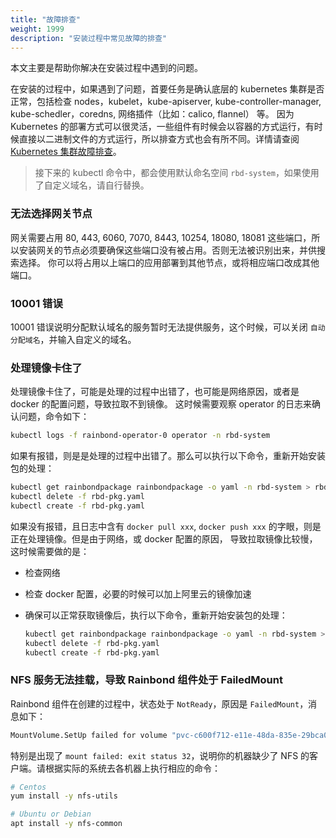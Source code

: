 ```yaml
---
title: "故障排查"
weight: 1999
description: "安装过程中常见故障的排查"
---
```


本文主要是帮助你解决在安装过程中遇到的问题。

在安装的过程中，如果遇到了问题，首要任务是确认底层的 kubernetes 集群是否正常，包括检查 nodes，kubelet，kube-apiserver, kube-controller-manager, kube-schedler，coredns, 网络插件（比如：calico, flannel） 等。
因为 Kubernetes 的部署方式可以很灵活，一些组件有时候会以容器的方式运行，有时候直接以二进制文件的方式运行，所以排查方式也会有所不同。详情请查阅 [Kubernetes 集群故障排查](https://kubernetes.io/docs/tasks/debug-application-cluster/debug-cluster/)。

> 接下来的 kubectl 命令中，都会使用默认命名空间 `rbd-system`，如果使用了自定义域名，请自行替换。

### 无法选择网关节点

网关需要占用 80, 443, 6060, 7070, 8443, 10254, 18080, 18081 这些端口，所以安装网关的节点必须要确保这些端口没有被占用。否则无法被识别出来，并供搜索选择。
你可以将占用以上端口的应用部署到其他节点，或将相应端口改成其他端口。

### 10001 错误

10001 错误说明分配默认域名的服务暂时无法提供服务，这个时候，可以关闭 `自动分配域名`，并输入自定义的域名。

### 处理镜像卡住了

处理镜像卡住了，可能是处理的过程中出错了，也可能是网络原因，或者是 docker 的配置问题，导致拉取不到镜像。
这时候需要观察 operator 的日志来确认问题，命令如下：

```bash
kubectl logs -f rainbond-operator-0 operator -n rbd-system
```

如果有报错，则是是处理的过程中出错了。那么可以执行以下命令，重新开始安装包的处理：

```bash
kubectl get rainbondpackage rainbondpackage -o yaml -n rbd-system > rbd-pkg.yaml
kubectl delete -f rbd-pkg.yaml
kubectl create -f rbd-pkg.yaml
```

如果没有报错，且日志中含有 `docker pull xxx`, `docker push xxx` 的字眼，则是正在处理镜像。但是由于网络，或 docker 配置的原因，
导致拉取镜像比较慢，这时候需要做的是：

- 检查网络
- 检查 docker 配置，必要的时候可以加上阿里云的镜像加速
- 确保可以正常获取镜像后，执行以下命令，重新开始安装包的处理：

    ```bash
    kubectl get rainbondpackage rainbondpackage -o yaml -n rbd-system > rbd-pkg.yaml
    kubectl delete -f rbd-pkg.yaml
    kubectl create -f rbd-pkg.yaml
    ```

### NFS 服务无法挂载，导致 Rainbond 组件处于 FailedMount

Rainbond 组件在创建的过程中，状态处于 `NotReady`，原因是 `FailedMount`，消息如下：

```bash
MountVolume.SetUp failed for volume "pvc-c600f712-e11e-48da-835e-29bca056f253" : mount failed: exit status 32 Mounting command: systemd-run Mounting arguments: --description=Kubernetes transient mount for /var/lib/kubelet/pods/595230c2-6354-4fd3-8122-0a20b4a1c223/volumes/kubernetes.io~nfs/pvc-c600f712-e11e-48da-835e-29bca056f253 --scope -- mount -t nfs 10.97.58.170:/export/pvc-c600f712-e11e-48da-835e-29bca056f253 /var/lib/kubelet/pods/595230c2-6354-4fd3-8122-0a20b4a1c223/volumes/kubernetes.io~nfs/pvc-c600f712-e11e-48da-835e-29bca056f253 Output: Running scope as unit: run-r599b201f5404416cbead03d30b6029be.scope mount: wrong fs type, bad option, bad superblock on 10.97.58.170:/export/pvc-c600f712-e11e-48da-835e-29bca056f253, missing codepage or helper program, or other error (for several filesystems (e.g. nfs, cifs) you might need a /sbin/mount.<type> helper program) In some cases useful info is found in syslog - try dmesg | tail or so.
```

特别是出现了 `mount failed: exit status 32`，说明你的机器缺少了 NFS 的客户端。请根据实际的系统去各机器上执行相应的命令：

```bash
# Centos
yum install -y nfs-utils

# Ubuntu or Debian
apt install -y nfs-common
```
